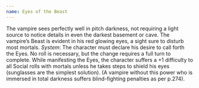 ```yaml
---
name: Eyes of the Beast
---
```


The vampire sees perfectly well in pitch darkness, not requiring a light source to notice details in even the darkest basement or cave. The vampire’s Beast is evident in his red glowing eyes, a sight sure to disturb most mortals.
_System_: The character must declare his desire to call forth the Eyes. No roll is necessary, but the change requires a full turn to complete. While manifesting the Eyes, the character suffers a +1 difficulty to all Social rolls with mortals unless he takes steps to shield his eyes (sunglasses are the simplest solution). (A vampire without this power who is immersed in total darkness suffers blind-fighting penalties as per p.274).